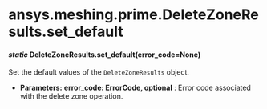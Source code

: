 <a id="ansys-meshing-prime-deletezoneresults-set-default"></a>

# ansys.meshing.prime.DeleteZoneResults.set_default

<a id="ansys.meshing.prime.DeleteZoneResults.set_default"></a>

#### *static* DeleteZoneResults.set_default(error_code=None)

Set the default values of the `DeleteZoneResults` object.

* **Parameters:**
  **error_code: ErrorCode, optional**
  : Error code associated with the delete zone operation.

<!-- !! processed by numpydoc !! -->
